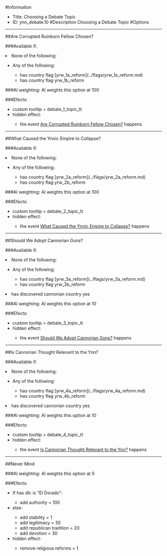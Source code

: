 #Information
 - Title: Choosing a Debate Topic
 - ID: ynn_debate.10
#Description
Choosing a Debate Topic
#Options

___
##Are Corrupted Ruinborn Fellow Chosen?

###Available if:
<li>None of the following:</li><ul><li>Any of the following:</li><ul><li>has country flag [yrw_1a_reform](../flags/yrw_1a_reform.md)</li><li>has country flag  yrw_1b_reform</li></ul></ul>

###AI weighting:
AI weights this option at 100


###Efects:<ul><li>custom tooltip = debate_1_topic_tt</li><li>hidden effect:</li><ul><li>the event [Are Corrupted Ruinborn Fellow Chosen?](../events/are_corrupted_ruinborn_fellow_chosen.md) happens</li></ul></ul>

___
##What Caused the Ynnic Empire to Collapse?

###Available if:
<li>None of the following:</li><ul><li>Any of the following:</li><ul><li>has country flag [yrw_2a_reform](../flags/yrw_2a_reform.md)</li><li>has country flag  yrw_2b_reform</li></ul></ul>

###AI weighting:
AI weights this option at 100


###Efects:<ul><li>custom tooltip = debate_2_topic_tt</li><li>hidden effect:</li><ul><li>the event [What Caused the Ynnic Empire to Collapse?](../events/what_caused_the_ynnic_empire_to_collapse.md) happens</li></ul></ul>

___
##Should We Adopt Cannorian Guns?

###Available if:
<li>None of the following:</li><ul><li>Any of the following:</li><ul><li>has country flag [yrw_3a_reform](../flags/yrw_3a_reform.md)</li><li>has country flag  yrw_3b_reform</li></ul></ul><li>has discovered cannorian country yes</li>

###AI weighting:
AI weights this option at 10


###Efects:<ul><li>custom tooltip = debate_3_topic_tt</li><li>hidden effect:</li><ul><li>the event [Should We Adopt Cannorian Guns?](../events/should_we_adopt_cannorian_guns.md) happens</li></ul></ul>

___
##Is Cannorian Thought Relevant to the Ynn?

###Available if:
<li>None of the following:</li><ul><li>Any of the following:</li><ul><li>has country flag [yrw_4a_reform](../flags/yrw_4a_reform.md)</li><li>has country flag  yrw_4b_reform</li></ul></ul><li>has discovered cannorian country yes</li>

###AI weighting:
AI weights this option at 10


###Efects:<ul><li>custom tooltip = debate_4_topic_tt</li><li>hidden effect:</li><ul><li>the event [Is Cannorian Thought Relevant to the Ynn?](../events/is_cannorian_thought_relevant_to_the_ynn.md) happens</li></ul></ul>

___
##Never Mind

###AI weighting:
AI weights this option at 0


###Efects:<ul><li>If has dlc is "El Dorado":</li><ul><li>add authority = 100</li></ul><li>else:</li><ul><li>add stability = 1</li><li>add legitimacy = 30</li><li>add republican tradition = 20</li><li>add devotion = 30</li></ul><li>hidden effect:</li><ul><li>remove religious reforms = 1</li></ul></ul>
